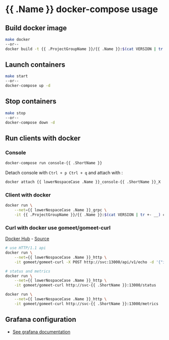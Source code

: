 # {{ .Name }} docker-compose usage

## Build docker image

```bash
make docker
--or--
docker build -t {{ .ProjectGroupName }}/{{ .Name }}:$(cat VERSION | tr +- __) .
```

## Launch containers

```bash
make start
--or--
docker-compose up -d
```

## Stop containers

```bash
make stop
--or--
docker-compose down -d
```

## Run clients with docker

### Console

```bash
docker-compose run console-{{ .ShortName }}
```

Detach console with `Ctrl + p Ctrl + q` and attach with :

```bash
docker attach {{ lowerNospaceCase .Name }}_console-{{ .ShortName }}_X
```

### Client with docker

```bash
docker run \
    --net={{ lowerNospaceCase .Name }}_grpc \
    -it {{ .ProjectGroupName }}/{{ .Name }}:$(cat VERSION | tr +- __) cli echo 42 --address=svc:13000
```

### Curl with docker use gomeet/gomeet-curl

[Docker Hub](https://hub.docker.com/r/gomeet/gomeet-curl/) - [Source](https://github.com/gomeet/gomeet-curl)

```bash
# use HTTP/1.1 api
docker run \
    --net={{ lowerNospaceCase .Name }}_http \
    -it gomeet/gomeet-curl -X POST http://svc:13000/api/v1/echo -d '{"id": "{id}"}'

# status and metrics
docker run \
    --net={{ lowerNospaceCase .Name }}_http \
    -it gomeet/gomeet-curl http://svc-{{ .ShortName }}:13000/status

docker run \
    --net={{ lowerNospaceCase .Name }}_http \
    -it gomeet/gomeet-curl http://svc-{{ .ShortName }}:13000/metrics
```

## Grafana configuration

- [See grafana documentation](../grafana/README.md)

